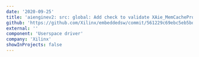 ```yaml
---
date: '2020-09-25'
title: 'aienginev2: src: global: Add check to validate XAie_MemCacheProp value in XAie_MemAttach() API'
github: 'https://github.com/Xilinx/embeddedsw/commit/561229c69ebc5eb5bd87bf610000e80fe45e710b'
external: ''
component: 'Userspace driver'
company: 'Xilinx'
showInProjects: false
---
```

